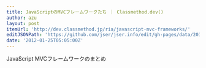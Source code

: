 ```yaml
---
title: JavaScriptのMVCフレームワークたち ｜ Classmethod.dev()
author: azu
layout: post
itemUrl: 'http://dev.classmethod.jp/ria/javascript-mvc-frameworks/'
editJSONPath: 'https://github.com/jser/jser.info/edit/gh-pages/data/2012/01/index.json'
date: '2012-01-25T05:05:00Z'
---
```

JavaScript MVCフレームワークのまとめ

